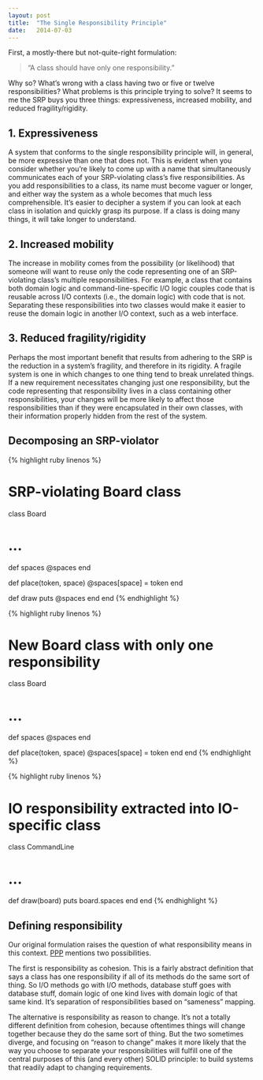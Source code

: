 ```yaml
---
layout: post
title:  "The Single Responsibility Principle"
date:   2014-07-03
---
```



First, a mostly-there but not-quite-right formulation:

> “A class should have only one responsibility.”

Why so? What’s wrong with a class having two or five or twelve responsibilities? What problems is this principle trying to solve? It seems to me the SRP buys you three things: expressiveness, increased mobility, and reduced fragility/rigidity.

## 1. Expressiveness

A system that conforms to the single responsibility principle will, in general, be more expressive than one that does not. This is evident when you consider whether you’re likely to come up with a name that simultaneously communicates each of your SRP-violating class’s five responsibilities. As you add responsibilities to a class, its name must become vaguer or longer, and either way the system as a whole becomes that much less comprehensible. It’s easier to decipher a system if you can look at each class in isolation and quickly grasp its purpose. If a class is doing many things, it will take longer to understand.

## 2. Increased mobility

The increase in mobility comes from the possibility (or likelihood) that someone will want to reuse only the code representing one of an SRP-violating class’s multiple responsibilities. For example, a class that contains both domain logic and command-line-specific I/O logic couples code that is reusable across I/O contexts (i.e., the domain logic) with code that is not. Separating these responsibilities into two classes would make it easier to reuse the domain logic in another I/O context, such as a web interface.

## 3. Reduced fragility/rigidity

Perhaps the most important benefit that results from adhering to the SRP is the reduction in a system’s fragility, and therefore in its rigidity. A fragile system is one in which changes to one thing tend to break unrelated things. If a new requirement necessitates changing just one responsibility, but the code representing that responsibility lives in a class containing other responsibilities, your changes will be more likely to affect those responsibilities than if they were encapsulated in their own classes, with their information properly hidden from the rest of the system.

## Decomposing an SRP-violator

{% highlight ruby linenos %}
# SRP-violating Board class

class Board
  # ...
 
  def spaces
    @spaces
  end
 
  def place(token, space)
    @spaces[space] = token
  end
 
  def draw
    puts @spaces
  end
end
{% endhighlight %}

{% highlight ruby linenos %}
# New Board class with only one responsibility

class Board
  # ...
 
  def spaces
    @spaces
  end 
 
  def place(token, space)
    @spaces[space] = token
  end 
end
{% endhighlight %}

{% highlight ruby linenos %}
# IO responsibility extracted into IO-specific class

class CommandLine
  # ...
 
  def draw(board)
    puts board.spaces
  end
end
{% endhighlight %}

## Defining responsibility

Our original formulation raises the question of what responsibility means in this context. [PPP][] mentions two possibilities.

The first is responsibility as cohesion. This is a fairly abstract definition that says a class has one responsibility if all of its methods do the same sort of thing. So I/O methods go with I/O methods, database stuff goes with database stuff, domain logic of one kind lives with domain logic of that same kind. It’s separation of responsibilities based on “sameness” mapping.

The alternative is responsibility as reason to change. It’s not a totally different definition from cohesion, because oftentimes things will change together because they do the same sort of thing. But the two sometimes diverge, and focusing on “reason to change” makes it more likely that the way you choose to separate your responsibilities will fulfill one of the central purposes of this (and every other) SOLID principle: to build systems that readily adapt to changing requirements.

[PPP]: http://www.amazon.com/Software-Development-Principles-Patterns-Practices/dp/0135974445
